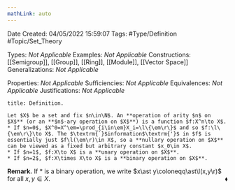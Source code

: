```yaml
---
mathLink: auto
---
```


<div class="topSpace"></div>

Date Created: 04/05/2022 15:59:07
Tags: #Type/Definition #Topic/Set_Theory

Types: _Not Applicable_
Examples: _Not Applicable_
Constructions: [[Semigroup]], [[Group]], [[Ring]], [[Module]], [[Vector Space]]
Generalizations: _Not Applicable_

Properties: _Not Applicable_
Sufficiencies: _Not Applicable_
Equivalences: _Not Applicable_
Justifications: _Not Applicable_

``` ad-Definition
title: Definition.

Let $X$ be a set and fix $n\in\N$. An **operation of arity $n$ on $X$** (or an **$n$-ary operation on $X$**) is a function $f:X^n\to X$.
* If $n=0$, $X^0=X^\em=\prod_{i\in\em}X_i=\l\{\em\r\}$ and so $f:\l\{\em\r\}\to X$. The $\textrm{`}$information$\textrm{'}$ in $f$ is essentially just $f\l(\em\r)\in X$, so a **nullary operation on $X$** can be viewed as a fixed but arbitrary constant $x_0\in X$.
* If $n=1$, $f:X\to X$ is a **unary operation on $X$**.
* If $n=2$, $f:X\times X\to X$ is a **binary operation on $X$**.

```

**Remark.** If $\ast$ is a binary operation, we write $x\ast y\coloneqq\ast\l(x,y\r)$ for all $x,y\in X$.<span style="float:right;">$\blacklozenge$</span>
